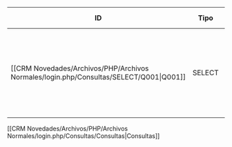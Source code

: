 | ID<br>                                                                                 | Tipo   | Archivo Origen                                                                            | Modulo Funcional      | Base de Datos                 | Tablas Afectadas | Joins | Objetivo                                                                                   | Impacto | Observacion |
| -------------------------------------------------------------------------------------- | ------ | ----------------------------------------------------------------------------------------- | --------------------- | ----------------------------- | ---------------- | ----- | ------------------------------------------------------------------------------------------ | ------- | ----------- |
| [[CRM Novedades/Archivos/PHP/Archivos Normales/login.php/Consultas/SELECT/Q001\|Q001]] | SELECT | [[CRM Novedades/Archivos/PHP/Archivos Normales/login.php/Consultas/Consultas\|login.php]] | Autenticación / Login | dinamica ej: gyssrl_novedades | usuarios         | -     | Buscar al usuario por su nombre (`usuario = '$u'`) y validar contraseña (`md5($p)` o `$p`) | Lectura |             |

[[CRM Novedades/Archivos/PHP/Archivos Normales/login.php/Consultas/Consultas|Consultas]]